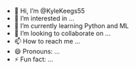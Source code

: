 - 👋 Hi, I’m @KyleKeegs55
- 👀 I’m interested in ...
- 🌱 I’m currently learning Python and ML
- 💞️ I’m looking to collaborate on ...
- 📫 How to reach me ...
- 😄 Pronouns: ...
- ⚡ Fun fact: ...

<!---
KyleKeegs55/KyleKeegs55 is a ✨ special ✨ repository because its `README.md` (this file) appears on your GitHub profile.
You can click the Preview link to take a look at your changes.
--->
